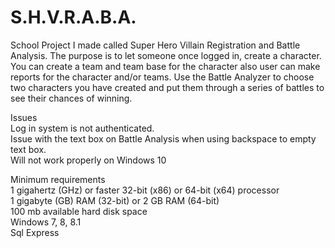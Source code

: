 # S.H.V.R.A.B.A.
School Project I made called Super Hero Villain Registration and Battle Analysis.
The purpose is to let someone once logged in, create a character. You can create a team and team base for the character also user can make reports for the character and/or teams. 
Use the Battle Analyzer to choose two characters you have created and put them through a series of battles to see their chances of winning.

Issues  
Log in system is not authenticated.  
Issue with the text box on Battle Analysis when using backspace to empty text box.   
Will not work properly on Windows 10

Minimum requirements  
1 gigahertz (GHz) or faster 32-bit (x86) or 64-bit (x64) processor   
1 gigabyte (GB) RAM (32-bit) or 2 GB RAM (64-bit)  
100 mb available hard disk space  
Windows 7, 8, 8.1  
Sql Express 


